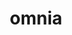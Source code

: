 ---
title: omnia
meaning: everything
ch: 6
pos: noun
abbgender: n.
abbgender2: neut.
gender: neuter
declension: third
note: can be nominative or accusative
---